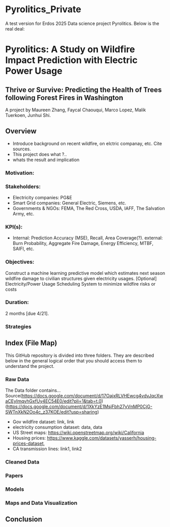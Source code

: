 # Pyrolitics_Private
A test version for Erdos 2025 Data science project Pyrolitics. Below is the real deal:
# Pyrolitics: A Study on Wildfire Impact Prediction with Electric Power Usage
## Thrive or Survive: Predicting the Health of Trees following Forest Fires in Washington
A project by Maureen Zhang, Faycal Chaouqui, Marco Lopez, Malik Tuerkoen, Junhui Shi.

## Overview
- Introduce background on recent wildfire, on elctric companay, etc. Cite sources.
- This project does what ?..
- whats the result and implication
### Motivation:

### Stakeholders:
- Electricity companies: PG&E
- Smart Grid companies: General Electric, Siemens, etc.
- Governments & NGOs: FEMA, The Red Cross, USDA, IAFF, The Salvation Army, etc.
### KPI(s):
- Internal: Prediction Accuracy (MSE), Recall, Area Coverage(?). external: Burn Probability, Aggregate Fire Damage, Energy Efficiency, MTBF, SAIFI, etc.
### Objectives:
Construct a machine learning predictive model which estimates next season wildfire damage to civilian structures given electricity usages.
[Optional] Electricity/Power Usage Scheduling System to minimize wildfire risks or costs
### Duration: 
2 months [due 4/21].

### Strategies

## Index (File Map)
This GitHub repository is divided into three folders. They are described below in the general logical order that you should access them to understand the project.

### Raw Data
The Data folder contains...
Source(https://docs.google.com/document/d/17OajxRLVHEwcg4vdvJqcXwaCEyImqvhGxfUy4EC54E0/edit?pli=1&tab=t.0) (https://docs.google.com/document/d/1XkYzE1MsjFbh27yVnMP0CjG-SWTnXkN2Oo4c_z37KOE/edit?usp=sharing)
- Gov wildfire dataset: link, link
- electricity consumption dataset: data, data
- US Street maps: https://wiki.openstreetmap.org/wiki/California
- Housing prices: https://www.kaggle.com/datasets/yasserh/housing-prices-dataset, 
- CA transmission lines: link1, link2

### Cleaned Data

### Papers

### Models

### Maps and Data Visualization

## Conclusion

